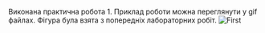 Виконана практична робота 1. Приклад роботи можна переглянути у gif файлах. Фігура була взята з попередніх лабораторних робіт.
![First](https://github.com/KLyKir/KlyKir.github.io/assets/82658429/fed43575-b196-4dea-9e8b-6cc95235b84e)
